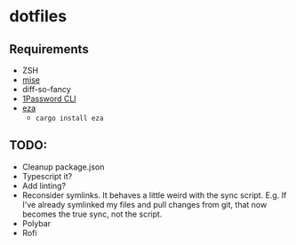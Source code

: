 # dotfiles

## Requirements

- ZSH
- [mise](https://mise.jdx.dev/)
- diff-so-fancy
- [1Password CLI](https://developer.1password.com/docs/cli/get-started/)
- [eza](https://eza.rocks/)
  - `cargo install eza`


## TODO:

- Cleanup package.json
- Typescript it?
- Add linting?
- Reconsider symlinks. It behaves a little weird with the sync script. E.g. If I've already symlinked my files and pull
  changes from git, that now becomes the true sync, not the script.
- Polybar
- Rofi
